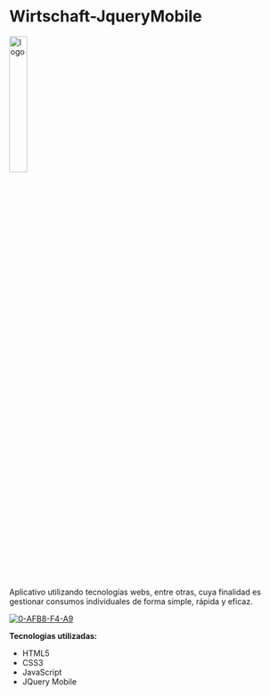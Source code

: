 # Wirtschaft-JqueryMobile
<a href="linkedin.com/in/acostasimon"><img src="https://i.ibb.co/bQnHGDt/logo.png" alt="logo" width="25%" height="25%" border="0"></a>

Aplicativo utilizando tecnologías webs, entre otras, cuya finalidad es gestionar consumos individuales de forma simple, rápida y eficaz.

<a href="https://imgbb.com/"><img src="https://i.ibb.co/rFV3Mpv/0-AFB8-F4-A9.png" alt="0-AFB8-F4-A9" border="0"></a>

**Tecnologias utilizadas:**

- HTML5
- CSS3
- JavaScript
- JQuery Mobile
